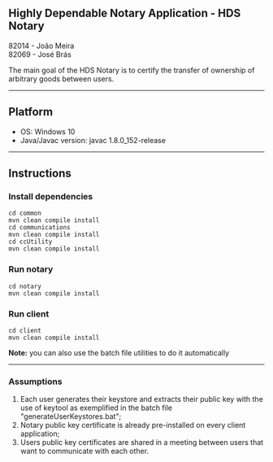 ## Highly Dependable Notary Application - HDS Notary   
82014 - João Meira  
82069 - José Brás  
  
The main goal of the HDS Notary is to certify the transfer of ownership of arbitrary goods between users.  
  
---  

## Platform  
- OS: Windows 10
- Java/Javac version: javac 1.8.0_152-release  

---  

## Instructions  

### Install dependencies  
`cd common`  
`mvn clean compile install`  
`cd communications`  
`mvn clean compile install`  
`cd ccUtility`  
`mvn clean compile install`  
  
### Run notary  
`cd notary`  
`mvn clean compile install`  
  
### Run client  
`cd client`  
`mvn clean compile install`  
  
**Note:** you can also use the batch file utilities to do it automatically  
  
---  
  
### Assumptions  
1. Each user generates their keystore and extracts their public key with the use of keytool as exemplified in the batch file "generateUserKeystores.bat";  
2. Notary public key certificate is already pre-installed on every client application;  
3. Users public key certificates are shared in a meeting between users that want to communicate with each other.  
